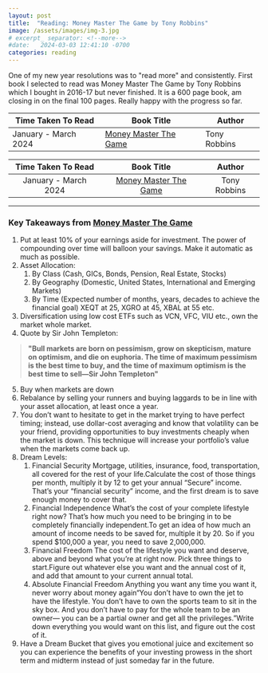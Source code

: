 ```yaml
---
layout: post
title:  "Reading: Money Master The Game by Tony Robbins"
image: /assets/images/img-3.jpg
# excerpt_ separator: <!--more-->
#date:   2024-03-03 12:41:10 -0700
categories: reading
---
```

<p>One of my new year resolutions was to "read more" and consistently. First book I selected to read was Money Master The Game by Tony Robbins which I bought in 2016-17 but never finished. It is a 600 page book, am closing in on the final 100 pages. Really happy with the progress so far.</p>


| Time Taken To Read      | Book Title | Author | 
| ----------- | ----------- | ----------- | 
| January - March 2024      | [Money Master The Game](https://www.amazon.ca/MONEY-Master-Game-Financial-Freedom/dp/1476757860/)| Tony Robbins 


| **Time Taken To Read** | **Book Title** | **Author** |
|:----------------------:|:--------------:|:----------:|
| January - March 2024 | [Money Master The Game](https://www.amazon.ca/MONEY-Master-Game-Financial-Freedom/dp/1476757860/) | Tony Robbins |

---

### Key Takeaways from [Money Master The Game](https://www.amazon.ca/MONEY-Master-Game-Financial-Freedom/dp/1476757860/)

1. Put at least 10% of your earnings aside for investment. The power of compounding over time will balloon your savings. Make it automatic as much as possible.
2. Asset Allocation:
    1. By Class (Cash, GICs, Bonds, Pension, Real Estate, Stocks)
    2. By Geography (Domestic, United States, International and Emerging Markets)
    3. By Time (Expected number of months, years, decades to achieve the financial goal) XEQT at 25, XGRO at 45, XBAL at 55 etc.
3. Diversification using low cost ETFs such as VCN, VFC, VIU etc., own the market whole market. 
4. Quote by Sir John Templeton:
>**"Bull markets are born on pessimism, grow on skepticism, mature on optimism, and die on euphoria. The time of maximum pessimism is the best time to buy, and the time of maximum optimism is the best time to sell—Sir John Templeton"**
5. Buy when markets are down
6. Rebalance by selling your runners and buying laggards to be in line with your asset allocation, at least once a year.
7. You don’t want to hesitate to get in the market trying to have perfect timing; instead, use dollar-cost averaging and know that volatility can be your friend, providing opportunities to buy investments cheaply when the market is down. This technique will increase your portfolio’s value when the markets come back up.
8. Dream Levels: 
    1.  Financial Security
      Mortgage, utilities, insurance, food, transportation, all covered for the rest of your life.Calculate the cost of those things per month, multiply it by 12 to get your annual “Secure” income. That’s your “financial security” income, and the first dream is to save enough money to cover that.
    2. Financial Independence
      What’s the cost of your complete lifestyle right now? That’s how much you need to be bringing in to be completely financially independent.To get an idea of how much an amount of income needs to be saved for, multiple it by 20. So if you spend $100,000 a year, you need to save 2,000,000.
    3. Financial Freedom
    The cost of the lifestyle you want and deserve, above and beyond what you’re at right now. Pick three things to start.Figure out whatever else you want and the annual cost of it, and add that amount to your current annual total.
    4. Absolute Financial Freedom
      Anything you want any time you want it, never worry about money again“You don’t have to own the jet to have the lifestyle. You don’t have to own the sports team to sit in the sky box. And you don’t have to pay for the whole team to be an owner— you can be a partial owner and get all the privileges.”Write down everything you would want on this list, and figure out the cost of it.
9. Have a Dream Bucket that gives you emotional juice and excitement so you can experience the benefits of your investing prowess in the short term and midterm instead of just someday far in the future.


<!-- {{page.image}} -->

<!-- ![Money Master The Game by Tony Robbins](/assets/images/img-3.jpg) -->


<!-- You’ll find this post in your `_posts` directory. Go ahead and edit it and re-build the site to see your changes. You can rebuild the site in many different ways, but the most common way is to run `jekyll serve`, which launches a web server and auto-regenerates your site when a file is updated.

Jekyll requires blog post files to be named according to the following format:

`YEAR-MONTH-DAY-title.MARKUP`

Where `YEAR` is a four-digit number, `MONTH` and `DAY` are both two-digit numbers, and `MARKUP` is the file extension representing the format used in the file. After that, include the necessary front matter. Take a look at the source for this post to get an idea about how it works.

Jekyll also offers powerful support for code snippets:

{% highlight ruby %}
def print_hi(name)
  puts "Hi, #{name}"
end
print_hi('Tom')
#=> prints 'Hi, Tom' to STDOUT.
{% endhighlight %}

Check out the [Jekyll docs][jekyll-docs] for more info on how to get the most out of Jekyll. File all bugs/feature requests at [Jekyll’s GitHub repo][jekyll-gh]. If you have questions, you can ask them on [Jekyll Talk][jekyll-talk].

[jekyll-docs]: https://jekyllrb.com/docs/home
[jekyll-gh]:   https://github.com/jekyll/jekyll
[jekyll-talk]: https://talk.jekyllrb.com/ -->
